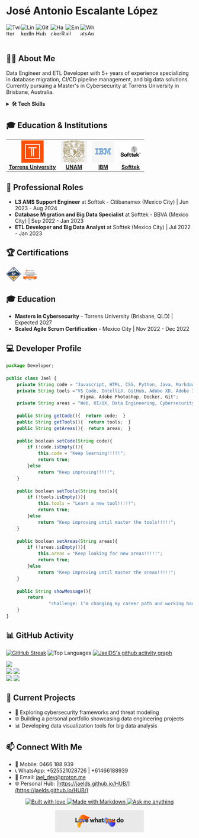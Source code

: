 # José Antonio Escalante López

<div align="left">
  <a href="https://x.com/ds_jael" style="text-decoration:none; margin:5px;">
    <img align="left" src="https://raw.githubusercontent.com/rahuldkjain/github-profile-readme-generator/master/src/images/icons/Social/twitter.svg" alt="Twitter" height="30" width="40" />
  </a>
  <a href="https://www.linkedin.com/in/jaelds/" style="text-decoration:none; margin:5px;">
    <img align="left" src="https://raw.githubusercontent.com/rahuldkjain/github-profile-readme-generator/master/src/images/icons/Social/linked-in-alt.svg" alt="LinkedIn" height="30" width="40" />
  </a>
  <a href="https://github.com/JaelDS/JaelDS" style="text-decoration:none; margin:5px;">
    <img align="left" src="https://raw.githubusercontent.com/rahuldkjain/github-profile-readme-generator/master/src/images/icons/Social/github.svg" alt="GitHub" height="30" width="40" />
  </a>
  <a href="https://www.hackerrank.com/profile/n22j14_je" style="text-decoration:none; margin:5px;">
    <img align="left" src="https://raw.githubusercontent.com/rahuldkjain/github-profile-readme-generator/master/src/images/icons/Social/hackerrank.svg" alt="HackerRank" height="30" width="40" />
  </a>
  <a href="mailto:jael_dev@proton.me" style="text-decoration:none; margin:5px;">
    <img align="left" src="https://raw.githubusercontent.com/rahuldkjain/github-profile-readme-generator/master/src/images/icons/Social/google.svg" alt="Email" height="30" width="40" />
  </a>
  <a href="https://wa.me/+61466188939" style="text-decoration:none; margin:5px;">
    <img align="left" src="https://raw.githubusercontent.com/rahuldkjain/github-profile-readme-generator/master/src/images/icons/Social/whatsapp.svg" alt="WhatsApp" height="30" width="40" />
  </a>
</div><br>
<br>

## 👨‍💻 About Me

Data Engineer and ETL Developer with 5+ years of experience specializing in database migration, CI/CD pipeline management, and big data solutions. Currently pursuing a Master's in Cybersecurity at Torrens University in Brisbane, Australia.

<details>
  <summary><b>🛠️ Tech Skills</b></summary>
  <br>
  
  - **Programming**: Python, SQL, Shell Scripting, Spark, Java, Javascript, HTML, CSS
  - **ETL Tools**: Informatica PowerCenter (IPC), Ab Initio, Datio
  - **Cloud & Big Data**: Google Cloud Platform (BigQuery, BigTable), Hadoop, HDFS, YARN
  - **Databases**: Oracle, Teradata, Hive
  - **Cybersecurity**: Kerberos, CyberArk, encryption, permissions management
  - **Project Management**: Agile, Scrum, Jira, CI/CD (Jenkins, Bitbucket)
  - **Tools**: VS Code, IntelliJ, GitHub, Adobe XD, Adobe Illustrator, Figma, Adobe Photoshop, Docker, Git
</details>

## 🎓 Education & Institutions

<div align="center">
  <table>
    <tr>
      <td align="center">
        <a href="https://www.torrens.edu.au/" target="_blank">
          <img src="img/torrens.png" height="60" alt="Torrens University"/>
          <br />
          <b>Torrens University</b>
        </a>
      </td>
      <td align="center">
        <a href="https://www.unam.mx/" target="_blank">
          <img src="img/unam.png" height="60" alt="UNAM"/>
          <br />
          <b>UNAM</b>
        </a>
      </td>
      <td align="center">
        <a href="https://www.ibm.com/" target="_blank">
          <img src="img/ibm.png" height="60" alt="IBM"/>
          <br />
          <b>IBM</b>
        </a>
      </td>
      <td align="center">
        <a href="https://www.softtek.com/" target="_blank">
          <img src="img/softtek.png" height="60" alt="Softtek"/>
          <br />
          <b>Softtek</b>
        </a>
      </td>
    </tr>
  </table>
</div>

## 🚀 Professional Roles

- **L3 AMS Support Engineer** at Softtek - Citibanamex (Mexico City) | Jun 2023 - Aug 2024
- **Database Migration and Big Data Specialist** at Softtek - BBVA (Mexico City) | Sep 2022 - Jan 2023
- **ETL Developer and Big Data Analyst** at Softtek (Mexico City) | Jul 2022 - Jan 2023

## 🏆 Certifications

<a href="https://www.credly.com/badges/47e717f7-fd7e-400d-9f50-eba031f53618/linked_in?t=rn77jd"><img src="https://github.com/JaelDS/JaelDS/blob/main/img/certified-safe-5-practitioner.png" height="40" alt="SAFe 5 Practitioner"/></a>
<a href="https://www.informatica.com/mx/products/cloud-integration.html"><img src="https://github.com/JaelDS/JaelDS/blob/main/img/IICSS.png" height="40" alt="Cloud Data Integration for PowerCenter Developers"/></a>

## 🎓 Education

- **Masters in Cybersecurity** - Torrens University (Brisbane, QLD) | Expected 2027
- **Scaled Agile Scrum Certification** - Mexico City | Nov 2022 - Dec 2022

## 💻 Developer Profile

```javascript
package Developer;

public class Jael {
    private String code = "Javascript, HTML, CSS, Python, Java, Markdown";
    private String tools ="VS Code, IntelliJ, GitHub, Adobe XD, Adobe Illustrator, 
                            Figma, Adobe Photoshop, Docker, Git";
    private String areas = "Web, UI/UX, Data Engineering, Cybersecurity, ETL";
    
    public String getCode(){  return code;  }
    public String getTools(){  return tools;  }
    public String getAreas(){  return areas;  }
    
    public boolean setCode(String code){
        if (!code.isEmpty()){
            this.code = "Keep learning!!!!!";
            return true;
        }else
            return "Keep improving!!!!!";
    }

    public boolean setTools(String tools){
        if (!tools.isEmpty()){
            this.tools = "Learn a new tool!!!!!";
            return true;
        }else
            return "Keep improving until master the tools!!!!!";
    }

    public boolean setAreas(String areas){
        if (!areas.isEmpty()){
            this.areas = "Keep looking for new areas!!!!!";
            return true;
        }else
            return "Keep improving until master the areas!!!!!";
    }

    public String showMessage(){
        return
                "challenge: I'm changing my career path and working hard to achieve my dreams!!!!!";
    }
}
```

## 📊 GitHub Activity

[![GitHub Streak](https://github-readme-streak-stats.herokuapp.com/?user=JaelDS&theme=radical)](https://github.com/DenverCoder1/github-readme-streak-stats)
![Top Languages](https://github-readme-stats.vercel.app/api/top-langs/?username=JaelDS&layout=compact&theme=radical)
[![JaelDS's github activity graph](https://github-readme-activity-graph.vercel.app/graph?username=JaelDS&theme=github-compact)](https://github.com/ashutosh00710/github-readme-activity-graph)

<img src="https://github-profile-summary-cards.vercel.app/api/cards/profile-details?username=JaelDS&theme=radical" />

<div>
  <img src="https://github-profile-summary-cards.vercel.app/api/cards/repos-per-language?username=JaelDS&theme=radical" />
  <img src="https://github-profile-summary-cards.vercel.app/api/cards/most-commit-language?username=JaelDS&theme=radical" />
</div>

<div>
  <img src="https://github-profile-summary-cards.vercel.app/api/cards/stats?username=JaelDS&theme=radical" />
  <img src="https://github-profile-summary-cards.vercel.app/api/cards/productive-time?username=JaelDS&theme=radical" />
</div>

## 🔭 Current Projects

- 🔐 Exploring cybersecurity frameworks and threat modeling
- 🌐 Building a personal portfolio showcasing data engineering projects
- 📊 Developing data visualization tools for big data analysis

## 📫 Connect With Me

- 📱 Mobile: 0466 188 939
- 📞 WhatsApp: +525521028726 | +61466188939
- 📧 Email: [jael_dev@proton.me](mailto:jael_dev@proton.me)
- 🌐 Personal Hub: [https://jaelds.github.io/HUB/](https://jaelds.github.io/HUB/)

<div align="center">
  <a href="https://github.com/JaelDS">
    <img src="https://img.shields.io/badge/BUILT_WITH-❤️-FF5722?style=for-the-badge&labelColor=FF5722&color=1a1a1a" alt="Built with love"/>
  </a>
  <a href="#">
    <img src="https://img.shields.io/badge/MADE_WITH-MARKDOWN-1a1a1a?style=for-the-badge&logo=markdown&logoColor=white" alt="Made with Markdown"/>
  </a>
  <a href="mailto:jael_dev@proton.me">
    <img src="https://img.shields.io/badge/ASK_ME-ANYTHING-1a1a1a?style=for-the-badge&logo=mail.ru&logoColor=white&labelColor=FF5722" alt="Ask me anything"/>
  </a>
</div>

<p align="center">
  <img src="img/love_torrens.jpg" height="60" alt="Softtek"/>
</p>

